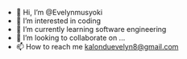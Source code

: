 - 👋 Hi, I’m @Evelynmusyoki
- 👀 I’m interested in coding 
- 🌱 I’m currently learning software engineering 
- 💞️ I’m looking to collaborate on ...
- 📫 How to reach me kalonduevelyn8@gmail.com

<!---
Evelynmusyoki/Evelynmusyoki is a ✨ special ✨ repository because its `README.md` (this file) appears on your GitHub profile.
You can click the Preview link to take a look at your changes.
--->
